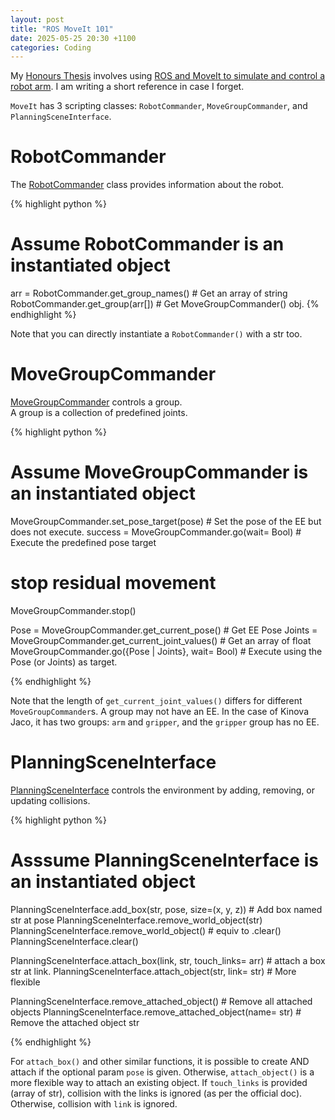 ```yaml
---
layout: post
title: "ROS MoveIt 101"
date: 2025-05-25 20:30 +1100
categories: Coding
---
```


My [Honours Thesis](https://github.com/seung-cha/hoil_interp.git) involves using [ROS and MoveIt to simulate and control a robot arm](https://github.com/seung-cha/hoil_interp_server.git).
I am writing a short reference in case I forget.

`MoveIt` has 3 scripting classes: `RobotCommander`, `MoveGroupCommander`, and `PlanningSceneInterface`.

# RobotCommander

The [RobotCommander](https://docs.ros.org/en/noetic/api/moveit_commander/html/classmoveit__commander_1_1robot_1_1RobotCommander.html) class provides information about the robot.

{% highlight python %}

# Assume RobotCommander is an instantiated object
arr = RobotCommander.get_group_names() # Get an array of string
RobotCommander.get_group(arr[]) # Get MoveGroupCommander() obj. 
{% endhighlight %}

Note that you can directly instantiate a `RobotCommander()` with a str too.

# MoveGroupCommander

[MoveGroupCommander](https://docs.ros.org/en/noetic/api/moveit_commander/html/classmoveit__commander_1_1move__group_1_1MoveGroupCommander.html) controls a group.  
A group is a collection of predefined joints.

{% highlight python %}

# Assume MoveGroupCommander is an instantiated object
MoveGroupCommander.set_pose_target(pose) # Set the pose of the EE but does not execute.
success = MoveGroupCommander.go(wait= Bool)   # Execute the predefined pose target

# stop residual movement
MoveGroupCommander.stop()

Pose = MoveGroupCommander.get_current_pose() # Get EE Pose
Joints = MoveGroupCommander.get_current_joint_values() # Get an array of float
MoveGroupCommander.go({Pose | Joints}, wait= Bool) # Execute using the Pose (or Joints) as target.

{% endhighlight %}

Note that the length of `get_current_joint_values()` differs for different `MoveGroupCommander`s.
A group may not have an EE. In the case of Kinova Jaco, it has two groups: `arm` and `gripper`, and the `gripper` group has no EE.


# PlanningSceneInterface

[PlanningSceneInterface](https://docs.ros.org/en/noetic/api/moveit_commander/html/classmoveit__commander_1_1planning__scene__interface_1_1PlanningSceneInterface.html) controls the environment by adding, removing, or updating collisions.

{% highlight python %}

# Asssume PlanningSceneInterface is an instantiated object
PlanningSceneInterface.add_box(str, pose, size=(x, y, z)) # Add box named str at pose
PlanningSceneInterface.remove_world_object(str) 
PlanningSceneInterface.remove_world_object() # equiv to .clear()
PlanningSceneInterface.clear()


PlanningSceneInterface.attach_box(link, str, touch_links= arr) # attach a box str at link.
PlanningSceneInterface.attach_object(str, link= str) # More flexible

PlanningSceneInterface.remove_attached_object() # Remove all attached objects
PlanningSceneInterface.remove_attached_object(name= str) # Remove the attached object str


{% endhighlight %}

For `attach_box()` and other similar functions, it is possible to create AND attach if the optional param `pose` is given.
Otherwise, `attach_object()` is a more flexible way to attach an existing object.
If `touch_links` is provided (array of str), collision with the links is ignored (as per the official doc).
Otherwise, collision with `link` is ignored.
